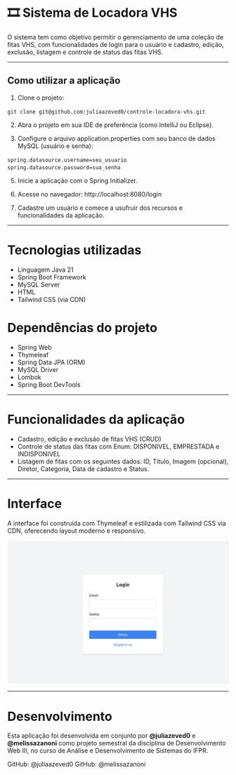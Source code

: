 # 🎞️ Sistema de Locadora VHS

O sistema tem como objetivo permitir o gerenciamento de uma coleção de fitas VHS, com funcionalidades de login para o usuário e cadastro, edição, exclusão, listagem e controle de status das fitas VHS.

---

## Como utilizar a aplicação

1. Clone o projeto:

``git clone git@github.com:juliaazeved0/controle-locadora-vhs.git``

2. Abra o projeto em sua IDE de preferência (como IntelliJ ou Eclipse).

3. Configure o arquivo application.properties com seu banco de dados MySQL (usuário e senha):
   
``
spring.datasource.username=seu_usuario
spring.datasource.password=sua_senha
``

5. Inicie a aplicação com o Spring Initializer.

6. Acesse no navegador: http://localhost:8080/login

7. Cadastre um usuário e comece a usufruir dos recursos e funcionalidades da aplicação.

---
# Tecnologias utilizadas

- Linguagem Java 21
- Spring Boot Framework
- MySQL Server
- HTML
- Tailwind CSS (via CDN)

# Dependências do projeto

- Spring Web 
- Thymeleaf 
- Spring Data JPA (ORM)
- MySQL Driver
- Lombok 
- Spring Boot DevTools

---
# Funcionalidades da aplicação

- Cadastro, edição e exclusão de fitas VHS (CRUD)
- Controle de status das fitas com Enum: DISPONIVEL, EMPRESTADA e  INDISPONIVEL
- Listagem de fitas com os seguintes dados: ID, Título, Imagem (opcional), Diretor, Categoria, Data de cadastro e Status.

---
# Interface 

A interface foi construída com Thymeleaf e estilizada com Tailwind CSS via CDN, oferecendo layout moderno e responsivo.

![Tela de Login](docs/login.jpg)

---
# Desenvolvimento

Esta aplicação foi desenvolvida em conjunto por **@juliazeved0** e **@melissazanoni** como projeto semestral da disciplina de Desenvolvimento Web III, no curso de Análise e Desenvolvimento de Sistemas do IFPR.

GitHub: @juliaazeved0
GitHub: @melissazanoni
